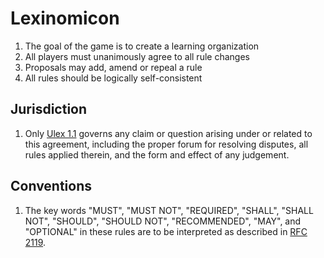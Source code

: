 # Lexinomicon

1. The goal of the game is to create a learning organization
1. All players must unanimously agree to all rule changes
1. Proposals may add, amend or repeal a rule
1. All rules should be logically self-consistent 

## Jurisdiction

1. Only [Ulex 1.1](https://github.com/proftomwbell/Ulex/tree/master/versions/1.1) governs any claim or question arising under or related to this agreement, including the proper forum for resolving disputes, all rules applied therein, and the form and effect of any judgement.

## Conventions

1. The key words "MUST", "MUST NOT", "REQUIRED", "SHALL", "SHALL NOT", "SHOULD", "SHOULD NOT", "RECOMMENDED", "MAY", and "OPTIONAL" in these rules are to be interpreted as described in [RFC 2119](https://www.ietf.org/rfc/rfc2119.txt).
